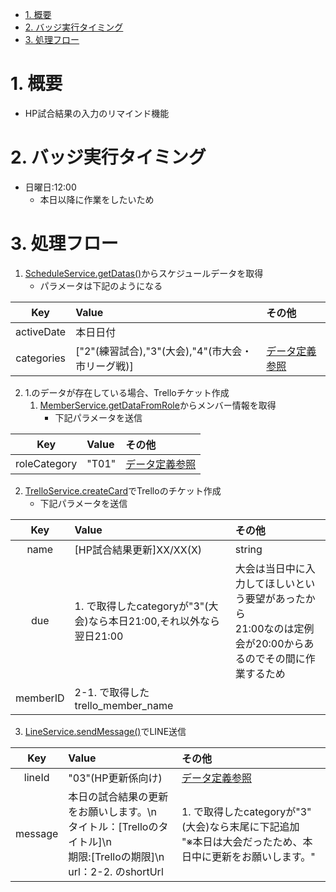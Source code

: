
- [1. 概要](#1-概要)
- [2. バッジ実行タイミング](#2-バッジ実行タイミング)
- [3. 処理フロー](#3-処理フロー)

# 1. 概要
- HP試合結果の入力のリマインド機能

# 2. バッジ実行タイミング
- 日曜日:12:00
    - 本日以降に作業をしたいため

# 3. 処理フロー
1. [ScheduleService.getDatas()](../../../05_Service仕様書/06_ScheduleService/readme.md#2-スケジュール情報取得getdatas)からスケジュールデータを取得
     - パラメータは下記のようになる

| Key | Value | その他 |
| :--: | :-- | :-- |
| activeDate | 本日日付 |  |
| categories | ["2"(練習試合),"3"(大会),"4"(市大会・市リーグ戦)] | [データ定義参照](../../../03_テーブル/readme.md#2211-データ定義) |

2. 1.のデータが存在している場合、Trelloチケット作成
   1. [MemberService.getDataFromRole](../../../05_Service仕様書/05_MemberService/readme.md#2-役割区分からのメンバー情報取得getdatafromrole)からメンバー情報を取得
        - 下記パラメータを送信

| Key | Value | その他 |
| :--: | :-- | :-- |
| roleCategory | "T01" | [データ定義参照](../../../03_テーブル/readme.md#2511-データ定義)

   2. [TrelloService.createCard](#5-カード作成createcard)でTrelloのチケット作成
      - 下記パラメータを送信

| Key | Value | その他 |
| :--: | :-- | :-- |
| name | [HP試合結果更新]XX/XX(X) | string |
| due | 1. で取得したcategoryが"3"(大会)なら本日21:00,それ以外なら翌日21:00 | 大会は当日中に入力してほしいという要望があったから<br>21:00なのは定例会が20:00からあるのでその間に作業するため |
| memberID | 2-1. で取得したtrello_member_name |  |

3. [LineService.sendMessage()](../../../05_Service仕様書/03_LineService/readme.md#3-lineメッセージ送信処理sendmessage)でLINE送信

| Key | Value | その他 |
| :--: | :-- | :-- |
| lineId | "03"(HP更新係向け) | [データ定義参照](../../../03_テーブル/readme.md#2411-データ定義) |
| message | 本日の試合結果の更新をお願いします。\n<br>タイトル：[Trelloのタイトル]\n<br>期限:[Trelloの期限]\n<br>url：2-2. のshortUrl | 1. で取得したcategoryが"3"(大会)なら末尾に下記追加<br>"※本日は大会だったため、本日中に更新をお願いします。" |